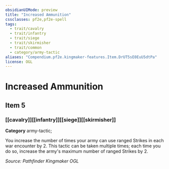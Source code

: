 ```yaml
---
obsidianUIMode: preview
title: "Increased Ammunition"
cssclasses: pf2e,pf2e-spell
tags:
  - trait/cavalry
  - trait/infantry
  - trait/siege
  - trait/skirmisher
  - trait/common
  - category/army-tactic
aliases: "Compendium.pf2e.kingmaker-features.Item.DrUT5sE0EuU5dtPa"
license: OGL
---
```

# Increased Ammunition
## Item 5
### [[cavalry]][[infantry]][[siege]][[skirmisher]]

**Category** army-tactic; 




You increase the number of times your army can use ranged Strikes in each war encounter by 2. This tactic can be taken multiple times; each time you do so, increase the army's maximum number of ranged Strikes by 2.

*Source: Pathfinder Kingmaker*
*OGL*